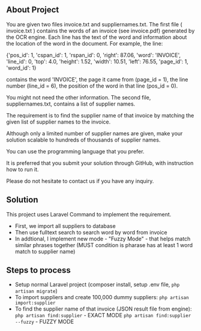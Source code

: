 ## About Project
You are given two files invoice.txt and suppliernames.txt. The first
file ( invoice.txt ) contains the words of an invoice (see invoice.pdf)
generated by the OCR engine. Each line has the text of the word
and information about the location of the word in the document. For
example, the line:

{'pos_id': 1, 'cspan_id': 1, 'rspan_id': 0, 'right': 87.06, 'word':
'INVOICE', 'line_id': 0, 'top': 4.0, 'height': 1.52, 'width': 10.51, 'left':
76.55, 'page_id': 1, 'word_id': 1}

contains the word 'INVOICE', the page it came from (page_id = 1),
the line number (line_id = 6), the position of the word in that line
(pos_id = 0).

You might not need the other information. The second file,
suppliernames.txt, contains a list of supplier names.

The requirement is to find the supplier name of that invoice by
matching the given list of supplier names to the invoice.

Although only a limited number of supplier names are given, make
your solution scalable to hundreds of thousands of supplier names.

You can use the programming language that you prefer.

It is preferred that you submit your solution through GitHub, with
instruction how to run it.

Please do not hesitate to contact us if you have any inquiry.

## Solution
This project uses Laravel Command to implement the requirement.
- First, we import all suppliers to database
- Then use fulltext search to search word by word from invoice
- In addtional, I implement new mode - "Fuzzy Mode" - that helps match similar phrases together (MUST condition is pharase has at least 1 word match to supplier name)

## Steps to process
- Setup normal Laravel project (composer install, setup .env file, `php artisan migrate`)
- To import suppliers and create 100,000 dummy suppliers: `php artisan import:supplier`
- To find the supplier name of that invoice (JSON result file from engine): 
`php artisan find:supplier` - EXACT MODE
`php artisan find:supplier --fuzzy` - FUZZY MODE

